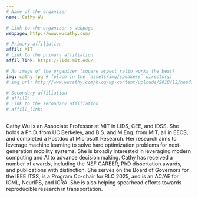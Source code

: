 ```yaml
---
# Name of the organizer
name: Cathy Wu

# Link to the organizer's webpage
webpage: http://www.wucathy.com/

# Primary affiliation
affil: MIT
# Link to the primary affiliation
affil_link: https://lids.mit.edu/

# An image of the organizer (square aspect ratio works the best)
img: cathy.jpg # (place in the `assets/img/speakers` directory)
# img_url: http://www.wucathy.com/blog/wp-content/uploads/2018/12/headshot-head.jpg

# Secondary affiliation
# affil2: 
# Link to the secondary affiliation
# affil2_link:
---
```


<!-- Whatever you write below will show up as the speaker's bio -->

Cathy Wu is an Associate Professor at MIT in LIDS, CEE, and IDSS. She holds a Ph.D. from UC Berkeley, and B.S. and M.Eng. from MIT, all in EECS, and completed a Postdoc at Microsoft Research. Her research aims to leverage machine learning to solve hard optimization problems for next-generation mobility systems. She is broadly interested in leveraging modern computing and AI to advance decision making. Cathy has received a number of awards, including the NSF CAREER, PhD dissertation awards, and publications with distinction. She serves on the Board of Governors for the IEEE ITSS, is a Program Co-chair for RLC 2025, and is an AC/AE for ICML, NeurIPS, and ICRA. She is also helping spearhead efforts towards reproducible research in transportation.